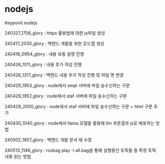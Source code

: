 # nodejs
Keypoint nodejs

240327_1756_glory : https 활용법에 대한 js파일 생성

240417_2030_glory : 백엔드 개발을 위한 로드맵 생성

240418_0954_glory : 내용 보충 설명 진행

240426_1011_glory : 내용 추가 작성 진행

240426_1317_glory : 백엔드 내용 추가 작성 진행 및 파일 명 변경

240429_1953_glory : node에서 smpl 서버에 파일 송수신하는 구문

240429_1957_glory : node에서 staf 서버에 파일 송수신하는 구문

240429_2000_glory : node에서 staf 서버에 파일 송수신하는 구문 + html 구문 추가

240430_1040_glory : node에서 llama 모델을 활용해 llm 추론결과 js로 배포하는 방법

240502_1657_glory : 백엔드 개발 문서 재 수정

240513_1146_glory : rosbag play -l all.bag을 통해 실행중인 토픽들 중 특정 토픽 내용 읽는 방법